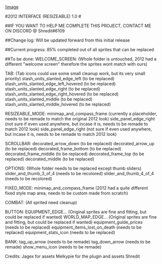[!image](https://img.onl/2d6OIO)

#2012 INTERFACE (RESIZEABLE) 1.0 #

##IF YOU WANT TO HELP ME COMPLETE THIS PROJECT, CONTACT ME ON DISCORD @ Shredit#6109

##Change log:
Will be updated forward from this initial release

##Current progress:
85% completed out of all sprites that can be replaced

##To be done:
WELCOME_SCREEN:
(Whole folder is untouched, 2012 had a different "welcome screen" therefore the sprites wont match with ours)

TAB:
(Tab icons could use some small cleanup work, but its very small priority)
stash_units_slanted_edge_left (to be replaced)
stash_units_slanted_edge_left_hovered (to be replaced)
stash_units_slanted_edge_right (to be replaced)
stash_units_slanted_edge_right_hovered (to be replaced)
stash_units_slanted_middle (to be replaced)
stash_units_slanted_middle_hovered (to be replaced)


RESIZEABLE_MODE:
minimap_and_compass_frame (currently a placeholder, needs to be remade to match the original 2012 look)
side_panel_edge_right (not sure if even used anywhere, but incase it is, needs to be remade to match 2012 look)
side_panel_edge_right (not sure if even used anywhere, but incase it is, needs to be remade to match 2012 look)

SCROLLBAR:
decorated_arrow_down (to be replaced)
decorated_arrow_up (to be replaced)
decorated_frame_bottom (to be replaced)
decorated_frame_middle (to be replaced)
decorated_frame_top (to be replaced)
decorated_middle (to be replaced)

OPTIONS:
(Whole folder needs to be replaced except thumb sliders)
slider_and_thumb_3_of_4 (needs to be recolored)
slider_and_thumb_4_of_4 (needs to be recolored)

FIXED_MODE:
minimap_and_compass_frame (2012 had a quite different fixed style map area, needs to be custom made from scratch)

COMBAT:
(All sprited need cleanup)

BUTTON:
EQUIPMENT_EDGE... (Original sprites are fine and fitting, but could be replaced if wanted)
WORLD_MAP_EDGE... (Original sprites are fine and fitting, but could be replaced if wanted)
equipment_guide_prices (needs to be replaced)
equipment_items_lost_on_death (needs to be replaced)
equipment_stats_icon (needs to be replaced)

BANK:
tag_up_arrow (needs to be remade)
tag_down_arrow (needs to be remade)
show_menu_icon (needs to be remade)

Credits:
Jagex for assets
Melkypie for the plugin and assets
Shredit
